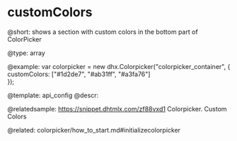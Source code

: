 customColors
=============

@short: 
shows a section with custom colors in the bottom part of ColorPicker


@type: array

@example: 
var colorpicker = new dhx.Colorpicker("colorpicker_container", {
	customColors: ["#1d2de7", "#ab31ff", "#a3fa76"]					
});


@template:	api_config
@descr: 

@relatedsample: https://snippet.dhtmlx.com/zf88vxd1	Colorpicker. Custom Colors

@related: colorpicker/how_to_start.md#initializecolorpicker
